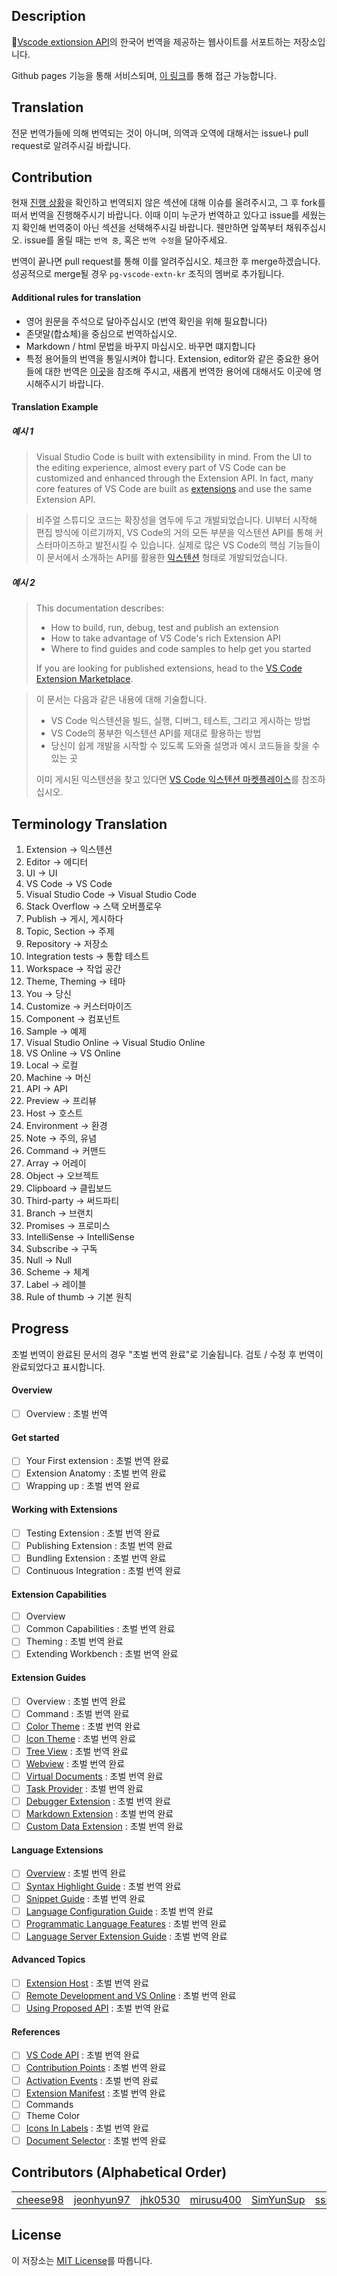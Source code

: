
## Description

[Vscode extionsion API](https://code.visualstudio.com/api)의 한국어 번역을 제공하는 웹사이트를 서포트하는 저장소입니다.

Github pages 기능을 통해 서비스되며, [이 링크](https://pg-vscode-extn-kr.github.io/)를 통해 접근 가능합니다. 


## Translation 

전문 번역가들에 의해 번역되는 것이 아니며, 의역과 오역에 대해서는 issue나 pull request로 알려주시길 바랍니다. 

## Contribution

현재 [진행 상황](#progress)을 확인하고 번역되지 않은 섹션에 대해 이슈를 올려주시고, 그 후 fork를 떠서 번역을 진행해주시기 바랍니다. 이때 이미 누군가 번역하고 있다고 issue를 세웠는지 확인해 번역중이 아닌 섹션을 선택해주시길 바랍니다. 웬만하면 앞쪽부터 채워주십시오. issue를 올릴 때는 `번역 중`, 혹은 `번역 수정`을 달아주세요.

번역이 끝나면 pull request를 통해 이를 알려주십시오. 체크한 후 merge하겠습니다. 성공적으로 merge될 경우 `pg-vscode-extn-kr` 조직의 멤버로 추가됩니다. 

#### Additional rules for translation
 - 영어 원문을 주석으로 달아주십시오 (번역 확인을 위해 필요합니다)
 - 존댓말(합쇼체)을 중심으로 번역하십시오.
 - Markdown / html 문법을 바꾸지 마십시오. 바꾸면 떄지합니다
 - 특정 용어들의 번역을 통일시켜야 합니다. Extension, editor와 같은 중요한 용어들에 대한 번역은 [이곳](#terminology-translation)을 참조해 주시고, 새롭게 번역한 용어에 대해서도 이곳에 명시해주시기 바랍니다.
 
 #### Translation Example 


##### 예시 1

>Visual Studio Code is built with extensibility in mind. From the UI to the editing experience, almost every part of VS Code can be customized and enhanced through the Extension API. In fact, many core features of VS Code are built as [extensions](https://github.com/Microsoft/vscode/tree/master/extensions) and use the same Extension API.

>비주얼 스튜디오 코드는 확장성을 염두에 두고 개발되었습니다. UI부터 시작해 편집 방식에 이르기까지, VS Code의 거의 모든 부분을 익스텐션 API를 통해 커스터마이즈하고 발전시킬 수 있습니다. 실제로 많은 VS Code의 핵심 기능들이  이 문서에서 소개하는 API를 활용한 [익스텐션](https://github.com/Microsoft/vscode/tree/master/extensions) 형태로 개발되었습니다. 

##### 예시 2

>This documentation describes:
>
>- How to build, run, debug, test and publish an extension
>- How to take advantage of VS Code's rich Extension API
>- Where to find guides and code samples to help get you started
>
>If you are looking for published extensions, head to the [VS Code Extension Marketplace](https://marketplace.visualstudio.com/vscode).

>이 문서는 다음과 같은 내용에 대해 기술합니다. 
>
>- VS Code 익스텐션을 빌드, 실행, 디버그, 테스트, 그리고 게시하는 방법
>- VS Code의 풍부한 익스텐션 API를 제대로 활용하는 방법
>- 당신이 쉽게 개발을 시작할 수 있도록 도와줄 설명과 예시 코드들을 찾을 수 있는 곳
>
>이미 게시된 익스텐션을 찾고 있다면 [VS Code 익스텐션 마켓플레이스](https://marketplace.visualstudio.com/vscode)를 참조하십시오.


## Terminology Translation

1. Extension -> 익스텐션
2. Editor -> 에디터
3. UI -> UI
4. VS Code -> VS Code 
5. Visual Studio Code -> Visual Studio Code
6. Stack Overflow -> 스택 오버플로우
7. Publish -> 게시, 게시하다
8. Topic, Section -> 주제
9. Repository -> 저장소
10. Integration tests -> 통합 테스트
11. Workspace -> 작업 공간
12. Theme, Theming -> 테마 
13. You -> 당신
14. Customize -> 커스터마이즈 
15. Component -> 컴포넌트
16. Sample -> 예제
17. Visual Studio Online -> Visual Studio Online
18. VS Online -> VS Online
19. Local -> 로컬
20. Machine -> 머신
21. API -> API
22. Preview -> 프리뷰
23. Host -> 호스트
24. Environment -> 환경
25. Note -> 주의, 유념
26. Command -> 커맨드
27. Array -> 어레이
28. Object -> 오브젝트
29. Clipboard -> 클립보드
30. Third-party -> 써드파티
31. Branch -> 브랜치
32. Promises -> 프로미스
33. IntelliSense -> IntelliSense
34. Subscribe -> 구독 
35. Null -> Null
36. Scheme -> 체계
37. Label -> 레이블 
38. Rule of thumb -> 기본 원칙

## Progress

초벌 번역이 완료된 문서의 경우 "초벌 번역 완료"로 기술됩니다. 
검토 / 수정 후 번역이 완료되었다고 표시합니다. 

#### Overview

- [ ] Overview : 초벌 번역 

#### Get started 

- [ ] Your First extension : 초벌 번역 완료
- [ ] Extension Anatomy : 초벌 번역 완료
- [ ] Wrapping up : 초벌 번역 완료

#### Working with Extensions

- [ ] Testing Extension : 초벌 번역 완료
- [ ] Publishing Extension : 초벌 번역 완료
- [ ] Bundling Extension : 초벌 번역 완료
- [ ] Continuous Integration : 초벌 번역 완료

#### Extension Capabilities

- [ ] Overview
- [ ] Common Capabilities : 초벌 번역 완료 
- [ ] Theming : 초벌 번역 완료 
- [ ] Extending Workbench : 초벌 번역 완료 

#### Extension Guides

- [ ] Overview : 초벌 번역 완료 
- [ ] Command : 초벌 번역 완료
- [ ] [Color Theme](api/extension-guides/color-theme.md) : 초벌 번역 완료
- [ ] [Icon Theme](api/extension-guides/icon-theme.md) : 초벌 번역 완료
- [ ] [Tree View](api/extension-guides/tree-view.md) : 초벌 번역 완료
- [ ] [Webview](api/extension-guides/webview.md) : 초벌 번역 완료
- [ ] [Virtual Documents](api/extension-guides/virtual-documents.md) : 초벌 번역 완료
- [ ] [Task Provider](api/extension-guides/task-provider.md) : 초벌 번역 완료
- [ ] [Debugger Extension](api/extension-guides/debugger-extension.md) : 초벌 번역 완료
- [ ] [Markdown Extension](api/extension-guides/markdown-extension.md) : 초벌 번역 완료
- [ ] [Custom Data Extension](api/extension-guides/custom-data-extension.md) : 초벌 번역 완료

#### Language Extensions

- [ ] [Overview](api/language-extensions/overview.md) : 초벌 번역 완료
- [ ] [Syntax Highlight Guide](api/language-extensions/syntax-highlight-guide.md) : 초벌 번역 완료
- [ ] [Snippet Guide](api/language-extensions/snippet-guide.md) : 초벌 번역 완료
- [ ] [Language Configuration Guide](api/language-extensions/language-configuration-guide.md) : 초벌 번역 완료
- [ ] [Programmatic Language Features](api/language-extensions/programmatic-language-features.md) : 초벌 번역 완료
- [ ] [Language Server Extension Guide](api/language-extensions/language-server-extension-guide.md) : 초벌 번역 완료

#### Advanced Topics

- [ ] [Extension Host](api/advanced-topics/extension-host.md) : 초벌 번역 완료
- [ ] [Remote Development and VS Online](api/advanced-topics/remote-extensions.md) : 초벌 번역 완료
- [ ] [Using Proposed API](api/advanced-topics/using-proposed-api.md) : 초벌 번역 완료

#### References

- [ ] [VS Code API](api/references/vscode-api.md) : 초벌 번역 완료
- [ ] [Contribution Points](api/references/contribution-points.md) : 초벌 번역 완료
- [ ] [Activation Events](api/references/activation-events.md) : 초벌 번역 완료
- [ ] [Extension Manifest](api/references/extension-manifest.md) : 초벌 번역 완료
- [ ] Commands
- [ ] Theme Color
- [ ] [Icons In Labels](api/references/icons-in-labels.md) : 초벌 번역 완료
- [ ] [Document Selector](api/references/document-selector.md) : 초벌 번역 완료

## Contributors (Alphabetical Order)

<table>
<tr>
 <td align="center"><a href = "https://github.com/cheese98">cheese98</a></td>
 <td align="center"><a href = "https://github.com/jeonhyun97">jeonhyun97</a></td>
 <td align="center"><a href = "https://github.com/jhk0530">jhk0530</a></td>
 <td align="center"><a href = "https://github.com/mirusu400">mirusu400</a></td>
 <td align="center"><a href = "https://github.com/SimYunSup">SimYunSup</a></td>
 <td align="center"><a href = "https://github.com/ssibl4">ssibl4</a></td>  
</tr>
</table>


## License

이 저장소는 [MIT License](http://opensource.org/licenses/MIT)를 따릅니다. 
